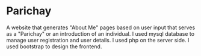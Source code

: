 # Parichay
A website that generates "About Me" pages based on user input that serves as a "Parichay" or an introduction of an individual. I used mysql database to manage user registration and user details. I used php on the server side. I used bootstrap to design the frontend.
